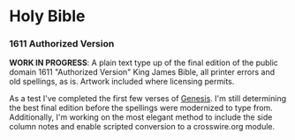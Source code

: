 # Holy Bible
### 1611 Authorized Version


**WORK IN PROGRESS**: A plain text type up of the final edition of the public domain 1611 "Authorized Version" King James Bible, all printer errors and old spellings, as is. Artwork included where licensing permits.

As a test I've completed the first few verses of [Genesis](av1611/08_ot/genesis.md). I'm still determining the best final edition before the spellings were modernized to type from. Additionally, I'm working on the most elegant method to include the side column notes and enable scripted conversion to a crosswire.org module.
